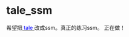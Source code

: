 # tale_ssm
希望把<a href="https://github.com/otale/tale"><font color="blue"> tale </font></a>改成ssm。真正的练习ssm。    正在做！
